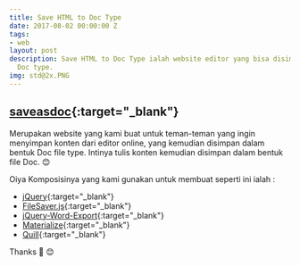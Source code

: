 ```yaml
---
title: Save HTML to Doc Type
date: 2017-08-02 00:00:00 Z
tags:
- web
layout: post
description: Save HTML to Doc Type ialah website editor yang bisa disimpan dalam bentuk
  Doc type.
img: std@2x.PNG
---
```


## [saveasdoc](http://www.bloghicn.ga/saveasdoc/){:target="_blank"}

Merupakan website yang kami buat untuk teman-teman yang ingin menyimpan konten dari editor online, yang kemudian disimpan dalam bentuk Doc file type.
Intinya tulis konten kemudian disimpan dalam bentuk file Doc. :blush:

Oiya Komposisinya yang kami gunakan untuk membuat seperti ini ialah :
* [jQuery](https://jquery.com/){:target="_blank"}
* [FileSaver.js](https://github.com/eligrey/FileSaver.js/){:target="_blank"}
* [jQuery-Word-Export](https://github.com/markswindoll/jQuery-Word-Export){:target="_blank"}
* [Materialize](http://materializecss.com/){:target="_blank"}
* [Quill](https://quilljs.com/){:target="_blank"}

Thanks :bow: :blush: